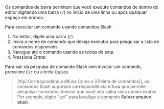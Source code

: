 Os comandos de barra permitem que você execute comandos de dentro do editor digitando uma barra (`/`) no início de uma linha ou após qualquer espaço em branco.

Para executar um comando usando comandos Slash:

1. No editor, digite uma barra (`/`).
2. Insira o nome do comando que deseja executar para pesquisar a lista de comandos disponíveis.
3. Navegue até o comando usando as teclas de seta.
4. Pressione Entrar.

Para sair da pesquisa de comando Slash sem invocar um comando, pressione `Esc` ou a tecla `Espaço`.

> [!tip] Correspondência difusa
> Como a [[Paleta de comandos]], os comandos Slash suportam correspondência difusa que permite pesquisar comandos mesmo que você não saiba seus nomes exatos. Por exemplo, digite "scf" para localizar o comando **Salvar arquivo atual**.